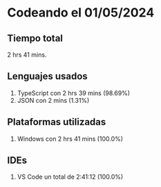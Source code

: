 # Codeando el 01/05/2024

## Tiempo total
2 hrs 41 mins.

## Lenguajes usados
1. TypeScript con 2 hrs 39 mins (98.69%)
1. JSON con 2 mins (1.31%)

## Plataformas utilizadas
1. Windows con 2 hrs 41 mins (100.0%)

## IDEs
1. VS Code un total de 2:41:12 (100.0%)
